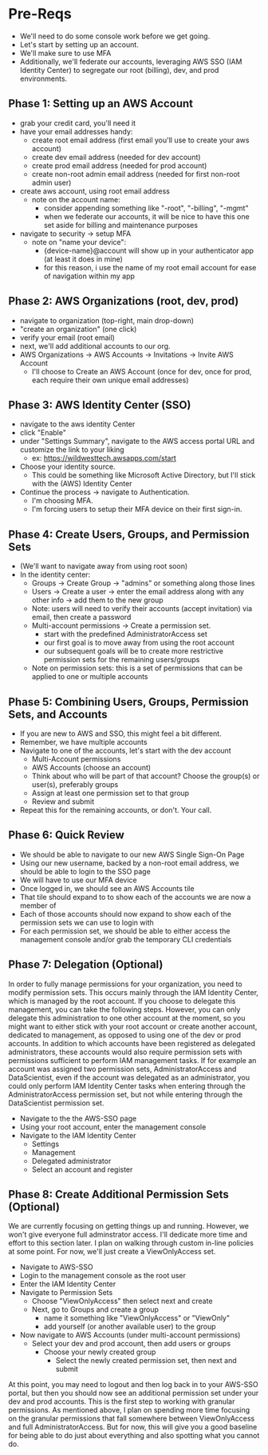 # Pre-Reqs

- We'll need to do some console work before we get going.  
- Let's start by setting up an account.  
- We'll make sure to use MFA
- Additionally, we'll federate our accounts, leveraging AWS SSO (IAM Identity Center) to segregate our root (billing), dev, and prod environments.

## Phase 1: Setting up an AWS Account
- grab your credit card, you'll need it
- have your email addresses handy:
  - create root email address (first email you'll use to create your aws account)
  - create dev email address (needed for dev account)
  - create prod email address (needed for prod account)
  - create non-root admin email address (needed for first non-root admin user)
- create aws account, using root email address
  - note on the account name: 
    - consider appending something like "-root", "-billing", "-mgmt"
    - when we federate our accounts, it will be nice to have this one set aside for billing and maintenance purposes 
- navigate to security -> setup MFA
  - note on "name your device":
    - {device-name}@account will show up in your authenticator app (at least it does in mine)
    - for this reason, i use the name of my root email account for ease of navigation within my app

## Phase 2: AWS Organizations (root, dev, prod)

- navigate to organization (top-right, main drop-down)
- "create an organization" (one click)
- verify your email (root email)
- next, we'll add additional accounts to our org.
- AWS Organizations -> AWS Accounts -> Invitations -> Invite AWS Account
  - I'll choose to Create an AWS Account (once for dev, once for prod, each require their own unique email addresses)

## Phase 3: AWS Identity Center (SSO)

- navigate to the aws identity Center
- click "Enable"
- under "Settings Summary", navigate to the AWS access portal URL and customize the link to your liking
  - ex: https://wildwesttech.awsapps.com/start
- Choose your identity source.
  - This could be something like Microsoft Active Directory, but I'll stick with the (AWS) Identity Center
- Continue the process -> navigate to Authentication.
  - I'm choosing MFA.
  - I'm forcing users to setup their MFA device on their first sign-in.

## Phase 4: Create Users, Groups, and Permission Sets

- (We'll want to navigate away from using root soon)
- In the identity center:
  - Groups -> Create Group -> "admins" or something along those lines
  - Users -> Create a user -> enter the email address along with any other info -> add them to the new group
  - Note: users will need to verify their accounts (accept invitation) via email, then create a password
  - Multi-account permissions -> Create a permission set.  
    - start with the predefined AdministratorAccess set
    - our first goal is to move away from using the root account
    - our subsequent goals will be to create more restrictive permission sets for the remaining users/groups
  - Note on permission sets: this is a set of permissions that can be applied to one or multiple accounts

## Phase 5: Combining Users, Groups, Permission Sets, and Accounts

- If you are new to AWS and SSO, this might feel a bit different.
- Remember, we have multiple accounts
- Navigate to one of the accounts, let's start with the dev account
  - Multi-Account permissions 
  - AWS Accounts (choose an account) 
  - Think about who will be part of that account?  Choose the group(s) or user(s), preferably groups
  - Assign at least one permission set to that group
  - Review and submit 
- Repeat this for the remaining accounts, or don't.  Your call.

## Phase 6: Quick Review

- We should be able to navigate to our new AWS Single Sign-On Page
- Using our new username, backed by a non-root email address, we should be able to login to the SSO page
- We will have to use our MFA device
- Once logged in, we should see an AWS Accounts tile
- That tile should expand to to show each of the accounts we are now a member of
- Each of those accounts should now expand to show each of the permission sets we can use to login with
- For each permission set, we should be able to either access the management console and/or grab the temporary CLI credentials

## Phase 7: Delegation (Optional)

In order to fully manage permissions for your organization, you need to modify permission sets.  This occurs mainly through the IAM Identity Center, which is managed by the root account.  If you choose to delegate this management, you can take the following steps.  However, you can only delegate this administration to one other account at the moment, so you might want to either stick with your root account or create another account, dedicated to management, as opposed to using one of the dev or prod accounts.  In addition to which accounts have been registered as delegated administrators, these accounts would also require permission sets with permissions sufficient to perform IAM management tasks.  If for example an account was assigned two permission sets, AdministratorAccess and DataScientist, even if the account was delegated as an administrator, you could only perform IAM Identity Center tasks when entering through the AdministratorAccess permission set, but not while entering through the DataScientist permission set.

- Navigate to the the AWS-SSO page
- Using your root account, enter the management console
- Navigate to the IAM Identity Center
  - Settings
  - Management
  - Delegated administrator
  - Select an account and register

## Phase 8: Create Additional Permission Sets (Optional)

We are currently focusing on getting things up and running.  However, we won't give everyone full adminstrator access.  I'll dedicate more time and effort to this section later.  I plan on walking through custom in-line policies at some point.  For now, we'll just create a ViewOnlyAccess set.

- Navigate to AWS-SSO
- Login to the management console as the root user
- Enter the IAM Identity Center
- Navigate to Permission Sets
  - Choose "ViewOnlyAccess" then select next and create
  - Next, go to Groups and create a group
    - name it something like "ViewOnlyAccess" or "ViewOnly"
    - add yourself (or another available user) to the group
- Now navigate to AWS Accounts (under multi-account permissions)
  - Select your dev and prod account, then add users or groups
    - Choose your newly created group
      - Select the newly created permission set, then next and submit

At this point, you may need to logout and then log back in to your AWS-SSO portal, but then you should now see an additional permission set under your dev and prod accounts.  This is the first step to working with granular permissions.  As mentioned above, I plan on spending more time focusing on the granular permissions that fall somewhere between ViewOnlyAccess and full AdministratorAccess.  But for now, this will give you a good baseline for being able to do just about everything and also spotting what you cannot do.
